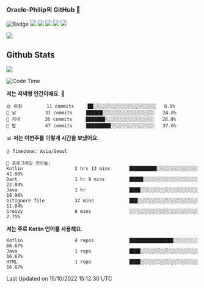 ### Oracle-Philip의 GitHub 👋

![Badge](http://img.shields.io/badge/-Java-black?style=flat-square)
<img src="https://img.shields.io/badge/ -Kotlin-black?style=flat-square&logo=Kotlin&logoColor=#7F52FF"/></a>
<img src="https://img.shields.io/badge/ -Dart-black?style=flat-square&logo=Dart&logoColor=#0175C2"/></a>
<img src="https://img.shields.io/badge/ -Android-black?style=flat-square&logo=Android&logoColor=#3DDC84"/></a>
<img src="https://img.shields.io/badge/ -Flutter-black?style=flat-square&logo=Flutter&logoColor=#02569B"/></a>
<img src="https://img.shields.io/badge/ -Firebase-black?style=flat-square&logo=Firebase&logoColor=#FFCA28"/></a>

<img src="https://img.shields.io/badge/ -BLE-black?style=flat-square&logo=Bluetooth&logoColor=#0082FC"/></a>

<!--
<img src="https://img.shields.io/badge/ -STM32F103-black?style=flat-square&logo=STMicroelectronics&logoColor=#03234B"/></a>
<img src="https://img.shields.io/badge/ -Qt-black?style=flat-square&logo=Qt&logoColor=#41CD52"/></a>
-->

<!--
![Badge](http://img.shields.io/badge/-Java-black?style=flat-square)
![Badge](http://img.shields.io/badge/-Koltin-black?style=flat-square)
![Badge](http://img.shields.io/badge/-Dart-black?style=flat-square)
![Badge](http://img.shields.io/badge/-Android-black?style=flat-square)
![Badge](http://img.shields.io/badge/-Flutter-black?style=flat-square)
![Badge](http://img.shields.io/badge/-Firebase-black?style=flat-square)
-->

## Github Stats  
<div align="left"><img src="https://github-readme-stats.vercel.app/api?username=Oracle-Philip&show_icons=true&count_private=true&hide_border=true" align="center" /></div>


<!--START_SECTION:waka-->
![Code Time](http://img.shields.io/badge/Code%20Time-31%20hrs-blue)

**저는 저녁형 인간이에요. 🦉** 

```text
🌞 아침         11 commits     ██░░░░░░░░░░░░░░░░░░░░░░░   8.8% 
🌆 낮　         31 commits     ██████░░░░░░░░░░░░░░░░░░░   24.8% 
🌃 저녁         36 commits     ███████░░░░░░░░░░░░░░░░░░   28.8% 
🌙 밤　         47 commits     █████████░░░░░░░░░░░░░░░░   37.6%

```


📊 **저는 이번주를 이렇게 시간을 보냈어요.** 

```text
⌚︎ Timezone: Asia/Seoul

💬 프로그래밍 언어들: 
Kotlin                   2 hrs 13 mins       ██████████░░░░░░░░░░░░░░░   42.08% 
Dart                     1 hr 9 mins         █████░░░░░░░░░░░░░░░░░░░░   22.04% 
Java                     1 hr                ████░░░░░░░░░░░░░░░░░░░░░   18.96% 
GitIgnore file           37 mins             ███░░░░░░░░░░░░░░░░░░░░░░   11.84% 
Groovy                   8 mins              ░░░░░░░░░░░░░░░░░░░░░░░░░   2.75%

```

**저는 주로 Kotlin 언어를 사용해요.** 

```text
Kotlin                   4 repos             ████████████████░░░░░░░░░   66.67% 
Java                     1 repo              ████░░░░░░░░░░░░░░░░░░░░░   16.67% 
HTML                     1 repo              ████░░░░░░░░░░░░░░░░░░░░░   16.67%

```



 Last Updated on 15/10/2022 15:12:30 UTC
<!--END_SECTION:waka-->


<!--
**Oracle-Philip/Oracle-Philip** is a ✨ _special_ ✨ repository because its `README.md` (this file) appears on your GitHub profile.

Here are some ideas to get you started:

- 🔭 I’m currently working on ...
- 🌱 I’m currently learning ...
- 👯 I’m looking to collaborate on ...
- 🤔 I’m looking for help with ...
- 💬 Ask me about ...
- 📫 How to reach me: ...
- 😄 Pronouns: ...
- ⚡ Fun fact: ...
-->
